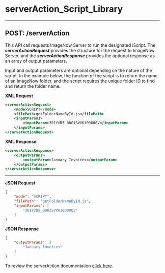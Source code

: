 serverAction_Script_Library
==================
----------


POST: /serverAction
-------------

This API call requests ImageNow Server to run the designated iScript. The ***serverActionRequest*** provides the structure for the request to ImageNow Server, and the ***serverActionResponse*** provides the optional response as an array of output parameters.


Input and output parameters are optional depending on the nature of the script. In the example below, the function of the script is to return the name of an ImageNow folder, and the script requires the unique folder ID to find and return the folder name.

**XML Request**

```xml
<serverActionRequest>
    <mode>SCRIPT</mode>
    <filePath>getFolderNameById.js</filePath>
    <inputParams>
        <inputParam>301YVD5_0001SVVK100000V</inputParam>
    </inputParams>
</serverActionRequest>
```

**XML Response**
```xml
<serverActionResponse>
    <outputParams>
        <outputParam>January Invoices</outputParam>
    </outputParams>
</serverActionResponse>
```


----------


**JSON Request**
```json
{
    "mode": "SCRIPT",
    "filePath": "getFolderNameById.js",
    "inputParams": [
        "301YVD5_0001SVVK100000V"
    ]
}
```




**JSON Response**
```json
{
    "outputParams": [
        "January Invoices"
    ]
}
```



To review the serverAction documentation [click here](https://docs.perceptivesoftware.com/robohelp/robo/server/6.7/PDM/en_US/Subsystems/integrationserver/Operations/ServerAction/POST___serverAction.htm).
